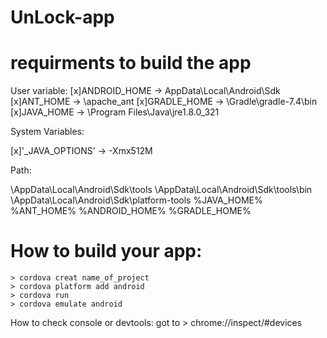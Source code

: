 # UnLock-app

# requirments to build the app
  User variable:
 [x]ANDROID_HOME -> AppData\Local\Android\Sdk
 [x]ANT_HOME -> \apache_ant
 [x]GRADLE_HOME -> \Gradle\gradle-7.4\bin
 [x]JAVA_HOME -> \Program Files\Java\jre1.8.0_321
 
  System Variables:
  
 [x]'_JAVA_OPTIONS' -> -Xmx512M
 
  Path:
  
\AppData\Local\Android\Sdk\tools
\AppData\Local\Android\Sdk\tools\bin
\AppData\Local\Android\Sdk\platform-tools
%JAVA_HOME%
%ANT_HOME%
%ANDROID_HOME%
%GRADLE_HOME%

# How to build your app:
```
> cordova creat name_of_project
> cordova platform add android
> cordova run
> cordova emulate android 
```

How to check console or devtools:
got to > chrome://inspect/#devices
